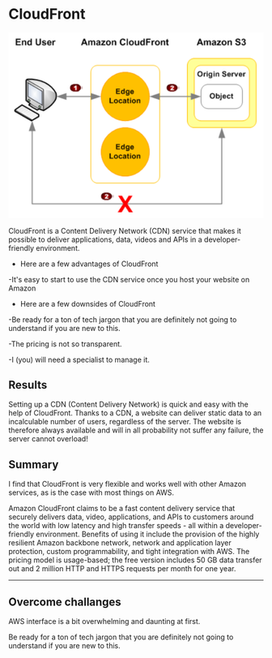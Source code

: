 # CloudFront

![Cloudfront](../00_includes/AWS-13%20Files%2CApp%20Services%2CCDN%2CDNS%2CDatabase/Cloud-Front.PNG)

 CloudFront is a Content Delivery Network (CDN) service that makes it possible to deliver applications, data, videos and APIs in a developer-friendly environment.

 - Here are a few advantages of CloudFront

 -It's easy to start to use the CDN service once you host your website on Amazon

- Here are a few downsides of CloudFront

-Be ready for a ton of tech jargon that you are definitely not going to understand if you are new to this.

-The pricing is not so transparent.

-I (you) will need a specialist to manage it.

## Results

Setting up a CDN (Content Delivery Network) is quick and easy with the help of CloudFront. Thanks to a CDN, a website can deliver static data to an incalculable number of users, regardless of the server. The website is therefore always available and will in all probability not suffer any failure, the server cannot overload!

## Summary

I find that CloudFront is very flexible and works well with other Amazon services, as is the case with most things on AWS.

Amazon CloudFront claims to be a fast content delivery service that securely delivers data, video, applications, and APIs to customers around the world with low latency and high transfer speeds - all within a developer-friendly environment. Benefits of using it include the provision of the highly resilient Amazon backbone network, network and application layer protection, custom programmability, and tight integration with AWS. The pricing model is usage-based; the free version includes 50 GB data transfer out and 2 million HTTP and HTTPS requests per month for one year.

---

## Overcome challanges

AWS interface is a bit overwhelming and daunting at first.

Be ready for a ton of tech jargon that you are definitely not going to understand if you are new to this.